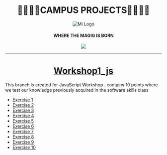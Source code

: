 <h1 align="center">
🚀👨‍🚀🚀CAMPUS PROJECTS🚀👨‍🚀🚀
</h1>

<div align="center"">
  <img src="https://user-images.githubusercontent.com/122552606/224404082-4e0dcf42-b5b8-4ef2-80a8-8b77a4fed5f2.jpg" alt="Mi Logo">
</div>

  <h4 align="center">
WHERE THE MAGIG IS BORN 
   </h4>

<p align="center">
 <img src="https://img.shields.io/badge/STATE-DEVELOPING-green">
</p>

------------
                                                             
# <h1 align="center">[Workshop1_js](http://github.com/Davidpereznuma10/Campus_Projects/tree/workshop1_js "Workshop1_js")</h1>
This branch is created for JavaScript Workshop .
contains 10 points where we test our knowledge previously acquired in the software skills class

- [Exercise 1]()
- [Exercise 2]()
- [Exercise 3]()
- [Exercise 4]()
- [Exercise 5]()
- [Exercise 6]()
- [Exercise 7]()
- [Exercise 8]()
- [Exercise 9]()
- [Exercise 10]()
